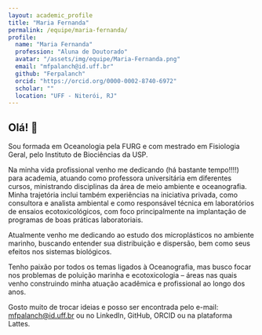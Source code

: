 ```yaml
---
layout: academic_profile
title: "Maria Fernanda"
permalink: /equipe/maria-fernanda/
profile:
  name: "Maria Fernanda"
  profession: "Aluna de Doutorado"
  avatar: "/assets/img/equipe/Maria-Fernanda.png"
  email: "mfpalanch@id.uff.br"
  github: "Ferpalanch"
  orcid: "https://orcid.org/0000-0002-8740-6972"
  scholar: ""
  location: "UFF - Niterói, RJ"
---
```


## Olá! 👋

Sou formada em Oceanologia pela FURG e com mestrado em Fisiologia Geral, pelo Instituto de Biociências da USP. 

Na minha vida profissional venho me dedicando (há bastante tempo!!!!) para academia, atuando como professora universitária em diferentes cursos, ministrando disciplinas da área de meio ambiente e oceanografia. Minha trajetória inclui também experiências na iniciativa privada, como consultora e analista ambiental e como responsável técnica em laboratórios de ensaios ecotoxicológicos, com foco principalmente na implantação de programas de boas práticas laboratoriais. 

Atualmente venho me dedicando ao estudo dos microplásticos no ambiente marinho, buscando entender sua distribuição e dispersão, bem como seus efeitos nos sistemas biológicos. 

Tenho paixão por todos os temas ligados à Oceanografia, mas busco focar nos problemas de poluição marinha e ecotoxicologia – áreas nas quais venho construindo minha atuação acadêmica e profissional ao longo dos anos.

Gosto muito de trocar ideias e posso ser encontrada pelo e-mail: mfpalanch@id.uff.br ou no LinkedIn, GitHub, ORCID ou na plataforma Lattes. 






